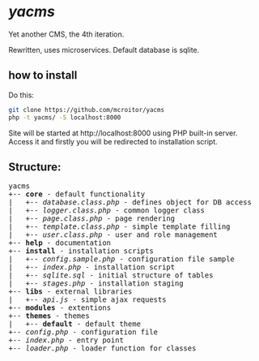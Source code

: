 # _yacms_

Yet another CMS, the 4th iteration.

Rewritten, uses microservices. Default database is sqlite.

## how to install

Do this:
```bash
git clone https://github.com/mcroitor/yacms
php -t yacms/ -S localhost:8000
```
Site will be started at http://localhost:8000 using PHP built-in server.
Access it and firstly you will be redirected to installation script.

## Structure:

<pre>yacms
+-- <b>core</b> - default functionality
|   +-- <i>database.class.php</i> - defines object for DB access
|   +-- <i>logger.class.php</i> - common logger class
|   +-- <i>page.class.php</i> - page rendering
|   +-- <i>template.class.php</i> - simple template filling
|   +-- <i>user.class.php</i> - user and role management
+-- <b>help</b> - documentation
+-- <b>install</b> - installation scripts
|   +-- <i>config.sample.php</i> - configuration file sample
|   +-- <i>index.php</i> - installation script
|   +-- <i>sqlite.sql</i> - initial structure of tables
|   +-- <i>stages.php</i> - installation staging
+-- <b>libs</b> - external libraries
|   +-- <i>api.js</i> - simple ajax requests
+-- <b>modules</b> - extentions
+-- <b>themes</b> - themes
|   +-- <b>default</b> - default theme
+-- <i>config.php</i> - configuration file
+-- <i>index.php</i> - entry point
+-- <i>loader.php</i> - loader function for classes
</pre>